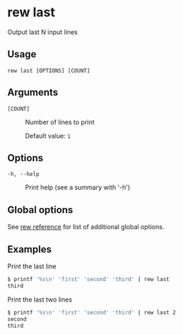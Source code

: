 # rew last

Output last N input lines

## Usage

```
rew last [OPTIONS] [COUNT]
```

## Arguments

<dl>
<dt><code>[COUNT]</code></dt>
<dd>

Number of lines to print

Default value: `1`
</dd>
</dl>

## Options

<dl>

<dt><code>-h, --help</code></dt>
<dd>

Print help (see a summary with '-h')
</dd>
</dl>

## Global options

See [rew reference](rew.md#global-options) for list of additional global options.

## Examples

Print the last line

```sh
$ printf '%s\n' 'first' 'second' 'third' | rew last
third
```

Print the last two lines

```sh
$ printf '%s\n' 'first' 'second' 'third' | rew last 2
second
third
```
